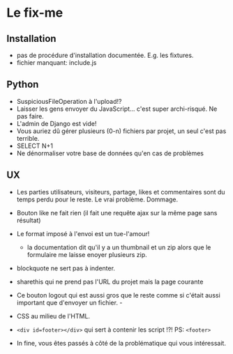 # Le fix-me

## Installation

- pas de procédure d'installation documentée. E.g. les fixtures.
- fichier manquant: include.js

## Python

- SuspiciousFileOperation à l'upload!?
- Laisser les gens envoyer du JavaScript... c'est super archi-risqué. Ne pas faire.
- L'admin de Django est vide!
- Vous auriez dû gérer plusieurs (0-n) fichiers par projet, un seul c'est pas terrible.
- SELECT N+1
- Ne dénormaliser votre base de données qu'en cas de problèmes

## UX

- Les parties utilisateurs, visiteurs, partage, likes et commentaires sont du temps perdu pour le reste. Le vrai problème. Dommage.
- Bouton like ne fait rien (il fait une requête ajax sur la même page sans résultat)
- Le format imposé à l'envoi est un tue-l'amour!

  - la documentation dit qu'il y a un thumbnail et un zip alors que le formulaire me laisse enoyer plusieurs zip.

- blockquote ne sert pas à indenter.

- sharethis qui ne prend pas l'URL du projet mais la page courante

- Ce bouton logout qui est aussi gros que le reste comme si c'était aussi important que d'envoyer un fichier. -

- CSS au milieu de l'HTML.

- `<div id=footer></div>` qui sert à contenir les script !?! PS: `<footer>`
- In fine, vous êtes passés à côté de la problématique qui vous intéressait.
